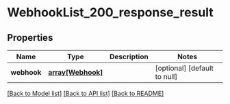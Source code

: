 # WebhookList_200_response_result

## Properties
Name | Type | Description | Notes
------------ | ------------- | ------------- | -------------
**webhook** | [**array[Webhook]**](Webhook.md) |  | [optional] [default to null]

[[Back to Model list]](../README.md#documentation-for-models) [[Back to API list]](../README.md#documentation-for-api-endpoints) [[Back to README]](../README.md)


